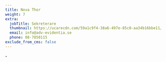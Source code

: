 ```yaml
---
title: Nova Thor
weight: 7
extra:
  jobTitle: Sekreterare
  thumbnail: https://ucarecdn.com/59a1c9f4-38a6-497e-85c0-aa34b16bbe11/
  email: info@adv-evidentia.se
  phone: 08-7850115
exclude_from_cms: false
---
```

\-
